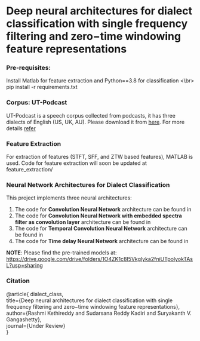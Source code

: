 
# Deep neural architectures for dialect classification with single frequency filtering and zero−time windowing feature representations

### Pre-requisites:
Install Matlab for feature extraction and Python==3.8 for classification <\br>
pip install -r requirements.txt

### Corpus: UT-Podcast
UT-Podcast is a speech corpus collected from podcasts, it has three dialects of English (US, UK, AU). Please download it from [here](https://crss.utdallas.edu/corpora/UT-Podcast/). For more details [refer](https://dl.acm.org/doi/abs/10.1016/j.specom.2015.12.004)


### Feature Extraction
For extraction of features (STFT, SFF, and ZTW based features), MATLAB is used. Code for feature extraction will soon be updated at feature_extraction/

### Neural Network Architectures for Dialect Classification
This project implements three neural architectures:
1. The code for **Convolution Neural Network** architecture can be found in 
2. The code for **Convolution Neural Network with embedded spectra filter as convolution layer** architecture can be found in 
3. The code for **Temporal Convolution Neural Network** architecture can be found in
4. The code for **Time delay Neural Network** architecture can be found in

**NOTE**: Please find the pre-trained models at:
https://drive.google.com/drive/folders/1O4ZK1c8I5Vkglyka2fniUTpolyokTAsL?usp=sharing

### Citation

@article{ dialect_class, </br>
title={Deep neural architectures for dialect classification with single frequency filtering and  zero−time windowing feature representations}, </br>
    author={Rashmi Kethireddy and Sudarsana Reddy Kadiri and  Suryakanth V. Gangashetty}, </br>
    journal={Under Review} </br>
  }  


